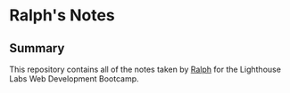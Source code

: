 # Ralph's Notes

## Summary

This repository contains all of the notes taken by [Ralph](https://github.com/ralphunrau) for the Lighthouse Labs Web Development Bootcamp.